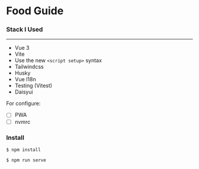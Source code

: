 # Food Guide

### Stack I Used

---

- Vue 3
- Vite
- Use the new `<script setup>` syntax
- Tailwindcss
- Husky
- Vue I18n
- Testing (Vitest)
- Daisyui

For configure:

- [ ] PWA
- [ ] nvmrc

### Install
```
$ npm install

$ npm run serve
```
